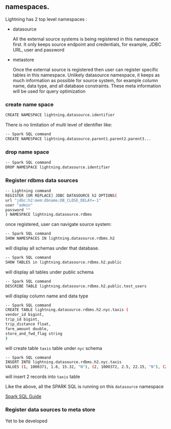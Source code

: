 <!--
Copyright 2023 ZETARIS Pty Ltd

Permission is hereby granted, free of charge, to any person obtaining a copy of this software and
associated documentation files (the "Software"), to deal in the Software without restriction,
including without limitation the rights to use, copy, modify, merge, publish, distribute, sublicense,
and/or sell copies of the Software, and to permit persons to whom the Software is furnished to do so,
subject to the following conditions:

The above copyright notice and this permission notice shall be included in all copies
or substantial portions of the Software.

THE SOFTWARE IS PROVIDED "AS IS", WITHOUT WARRANTY OF ANY KIND, EXPRESS OR IMPLIED,
INCLUDING BUT NOT LIMITED TO THE WARRANTIES OF MERCHANTABILITY, FITNESS FOR A PARTICULAR PURPOSE AND
NONINFRINGEMENT. IN NO EVENT SHALL THE AUTHORS OR COPYRIGHT HOLDERS BE LIABLE FOR ANY CLAIM,
DAMAGES OR OTHER LIABILITY, WHETHER IN AN ACTION OF CONTRACT, TORT OR OTHERWISE, ARISING FROM,
OUT OF OR IN CONNECTION WITH THE SOFTWARE OR THE USE OR OTHER DEALINGS IN THE SOFTWARE.
-->
## namespaces.
Lightning has 2 top level namespaces :

* datasource

  All the external source systems is being registered in this namespace first.
  It only keeps source endpoint and credentials, for example, JDBC URL, user and password 


* metastore

  Once the external source is registered then user can register specific tables in this namespace.
  Unlikely datasource namespace, it keeps as much information as possible for source system, 
  for example column name, data type, and all database constraints. These meta information will be used for query optimization


### create name space
```bash
CREATE NAMESPACE lightning.datasource.identifier
```
There is no limitation of multi level of identifier like:
```bash
-- Spark SQL command
CREATE NAMESPACE lightning.datasource.parent1.parent2.parent3...
```

### drop name space
```bash
-- Spark SQL command
DROP NAMESPACE lightning.datasource.identifier
```


### Register rdbms data sources
```bash
-- Lightning command
REGISTER [OR REPLACE] JDBC DATASOURCE h2 OPTIONS(
url "jdbc:h2:mem:dbname;DB_CLOSE_DELAY=-1"
user "admin"
password ""
) NAMESPACE lightning.datasource.rdbms
```

once registered, user can navigate source system:

```bash
-- Spark SQL command
SHOW NAMESPACES IN lightning.datasource.rdbms.h2
```
will display all schemas under that database.

```bash
-- Spark SQL command
SHOW TABLES in lightning.datasource.rdbms.h2.public
```
will display all tables under public schema

```bash
-- Spark SQL command
DESCRIBE TABLE lightning.datasource.rdbms.h2.public.test_users
```
will display column name and data type

```bash
-- Spark SQL command
CREATE TABLE lightning.datasource.rdbms.h2.nyc.taxis (
vendor_id bigint,
trip_id bigint,
trip_distance float,
fare_amount double,
store_and_fwd_flag string
)
```
will create table `taxis` table under `nyc` schema

```bash
-- Spark SQL command
INSERT INTO lightning.datasource.rdbms.h2.nyc.taxis
VALUES (1, 1000371, 1.8, 15.32, "N"), (2, 1000372, 2.5, 22.15, "N"), (2, 1000373, 0.9, 9.01, "N"), (1, 1000374, 8.4, 42.13, "Y")
```
will insert 2 records into `taxis` table


Like the above, all the SPARK SQL is running on this `datasource` namespace

[Spark SQL Guide](https://spark.apache.org/docs/latest/sql-ref-syntax.html)


### Register data sources to meta store
Yet to be developed

